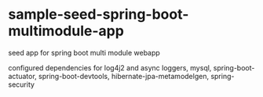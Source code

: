 # sample-seed-spring-boot-multimodule-app
seed app for spring boot multi module webapp

configured dependencies for log4j2 and async loggers, mysql, spring-boot-actuator, spring-boot-devtools, hibernate-jpa-metamodelgen, spring-security
